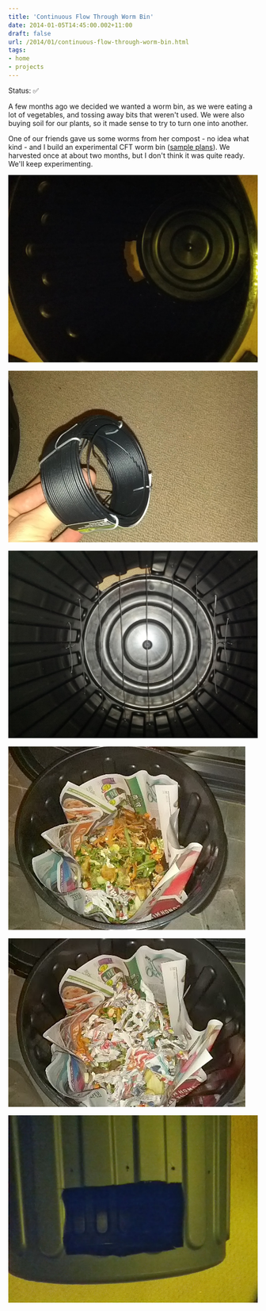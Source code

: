 ```yaml
---
title: 'Continuous Flow Through Worm Bin'
date: 2014-01-05T14:45:00.002+11:00
draft: false
url: /2014/01/continuous-flow-through-worm-bin.html
tags: 
- home
- projects
---
```


Status:  ✅
  
A few months ago we decided we wanted a worm bin, as we were eating a lot of vegetables, and tossing away bits that weren't used. We were also buying soil for our plants, so it made sense to try to turn one into another.  

  

One of our friends gave us some worms from her compost - no idea what kind - and I build an experimental CFT worm bin ([sample plans](http://vermicomposters.ning.com/forum/topics/diy-flow-through-bins-a)). We harvested once at about two months, but I don't think it was quite ready. We'll keep experimenting.

  

  

[![](IMG_20130818_203929.jpg)](IMG_20130818_203929.jpg)

[![](IMG_20130818_204002.jpg)](IMG_20130818_204002.jpg)

[![](IMG_20130818_210945.jpg)](IMG_20130818_210945.jpg)

[![](IMG_20130831_182837.jpg)](IMG_20130831_182837.jpg)

[![](IMG_20130831_183138.jpg)](IMG_20130831_183138.jpg)

[![](IMG_20130818_203923.jpg)](IMG_20130818_203923.jpg)
